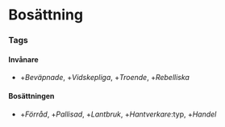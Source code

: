 # Bosättning

### Tags

#### Invånare
* +*Beväpnade*, +*Vidskepliga*, +*Troende*, +*Rebelliska*

#### Bosättningen
* +*Förråd*, +*Pallisad*, +*Lantbruk*, +*Hantverkare*:typ, +*Handel*
